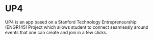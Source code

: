 # UP4
UP4 is an app based on a Stanford Technology Entrepreneurship (ENGR145) Project which allows student to connect seamlessly around events that one can create and join in a few clicks.
